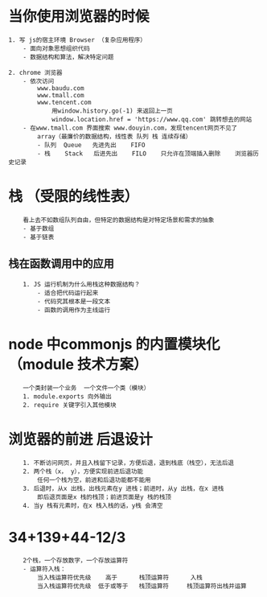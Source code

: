 #   当你使用浏览器的时候
    1. 写 js的宿主环境 Browser （复杂应用程序）
        - 面向对象思想组织代码
        - 数据结构和算法，解决特定问题
    
    2. chrome 浏览器
        - 依次访问 
            www.baudu.com
            www.tmall.com
            www.tencent.com
                用window.history.go(-1) 来返回上一页
                window.location.href = 'https://www.qq.com' 跳转想去的网站
        - 在www.tmall.com 界面搜索 www.douyin.com，发现tencent网页不见了
            array（最廉价的数据结构，线性表 队列 栈 连续存储）
            - 队列  Queue   先进先出    FIFO
            - 栈    Stack   后进先出    FILO    只允许在顶端插入删除    浏览器历史记录
#    栈 （受限的线性表）
        看上去不如数组队列自由，但特定的数据结构是对特定场景和需求的抽象
        - 基于数组
        - 基于链表

##  栈在函数调用中的应用
        1. JS 运行机制为什么用栈这种数据结构？
            - 适合把代码运行起来
            - 代码究其根本是一段文本
            - 函数的调用作为主线运行
    
#   node 中commonjs 的内置模块化 （module 技术方案）
        一个类封装一个业务  一个文件一个类（模块）
        1. module.exports 向外输出
        2. require 关键字引入其他模块

#   浏览器的前进 后退设计
        1. 不断访问网页，并且入栈留下记录，方便后退，退到栈底（栈空），无法后退
        2. 两个栈（x， y），方便实现前进后退功能
            任何一个栈为空，前进和后退功能都不能用
        3. 后退时，从x 出栈，出栈元素在y 进栈；前进时，从y 出栈，在x 进栈
            即后退页面是x 栈的栈顶；前进页面是y 栈的栈顶
        4. 当y 栈有元素时，在x 栈入栈的话，y栈 会清空

#   34+139+44-12/3
        2个栈，一个存放数字，一个存放运算符
        - 运算符入栈：
            当入栈运算符优先级    高于      栈顶运算符      入栈
            当入栈运算符优先级  低于或等于   栈顶运算符     栈顶运算符出栈并运算

        
